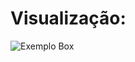 # Visualização:

![Exemplo Box](https://files-kenzie-academy-brasil.s3.amazonaws.com/q1/sprint2/entrega-Estilizar-um-Layout-de-uma-plataforma-de-streaming/rating-stylize-extra-social-network.png)

